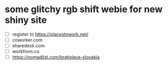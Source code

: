# some glitchy rgb shift webie for new shiny site

- [ ] register to https://placestowork.net/
- [ ] coworker.com
- [ ] sharedesk.com
- [ ] workfrom.co
- [ ] https://nomadlist.com/bratislava-slovakia
